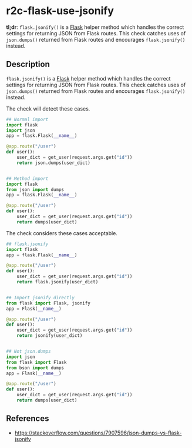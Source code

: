# r2c-flask-use-jsonify

**tl;dr**: `flask.jsonify()` is a [Flask](https://palletsprojects.com/p/flask/) helper method which handles the correct settings for returning JSON from Flask routes. This check catches uses of `json.dumps()` returned from Flask routes and encourages `flask.jsonify()` instead.

## Description

`flask.jsonify()` is a [Flask](https://palletsprojects.com/p/flask/) helper method which handles the correct settings for returning JSON from Flask routes. This check catches uses of `json.dumps()` returned from Flask routes and encourages `flask.jsonify()` instead.

The check will detect these cases.

``` python
## Normal import
import flask
import json
app = flask.Flask(__name__)

@app.route("/user")
def user():
    user_dict = get_user(request.args.get("id"))
    return json.dumps(user_dict)


## Method import
import flask
from json import dumps
app = flask.Flask(__name__)

@app.route("/user")
def user():
    user_dict = get_user(request.args.get("id"))
    return dumps(user_dict)
```

The check considers these cases acceptable.

``` python
## flask.jsonify
import flask
app = flask.Flask(__name__)

@app.route("/user")
def user():
    user_dict = get_user(request.args.get("id"))
    return flask.jsonify(user_dict)


## Import jsonify directly
from flask import Flask, jsonify
app = Flask(__name__)

@app.route("/user")
def user():
    user_dict = get_user(request.args.get("id"))
    return jsonify(user_dict)


## Not json.dumps
import json
from flask import Flask
from bson import dumps
app = Flask(__name__)

@app.route("/user")
def user():
    user_dict = get_user(request.args.get("id"))
    return dumps(user_dict)
```

## References

- https://stackoverflow.com/questions/7907596/json-dumps-vs-flask-jsonify